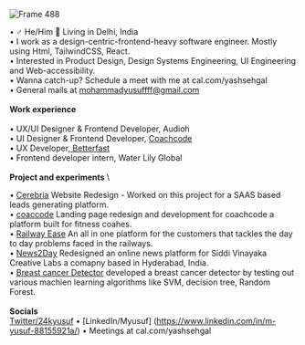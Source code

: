 
![Frame 488](https://github.com/yussuffffff/yussuffffff/assets/141109899/895908f4-af10-442e-a03f-3d6d7d4943c0)

• ♂ He/Him 📍 Living in Delhi, India \
• I work as a design-centric-frontend-heavy software engineer. Mostly using Html, TailwindCSS, React.\
• Interested in Product Design, Design Systems Engineering, UI Engineering and Web-accessibility.\
• Wanna catch-up? Schedule a meet with me at cal.com/yashsehgal \
• General mails at mohammadyusuffff@gmail.com \
\
__Work experience__\
\
• UX/UI Designer & Frontend Developer, Audioh\
• UI Designer & Frontend Developer, [Coachcode](https://www.coachcode.net/)\
• UX Developer,[ Betterfast](betterfast,io)\
• Frontend developer intern, Water Lily Global\
\
__Project and experiments__ \

• [Cerebria](https://www.cerebria.tech/) Website Redesign - Worked on this project for a SAAS based leads generating platform.\
• [coaccode](https://www.coachcode.net/) Landing page redesign and development for coachcode a platform built for fitness coahes.\
• [Railway Ease](https://railway-ease.vercel.app/) An all in one platform for the customers that tackles the day to day problems faced in the railways.\
• [News2Day](https://www.behance.net/gallery/155823535/News2Day-News-application) Redesigned an online news platform for Siddi Vinayaka Creative Labs a comapny based in Hyderabad, India.\
• [Breast cancer Detector](https://github.com/yussuffffff/Breast_Cancer) developed a breast cancer detector by testing out various machien learning algorithms like SVM, decision tree, Random Forest.\
\
__Socials__
\
[Twitter/24kyusuf](https://twitter.com/24kyusuf) • [LinkedIn/Myusuf] (https://www.linkedin.com/in/m-yusuf-88155921a/)  • Meetings at cal.com/yashsehgal

